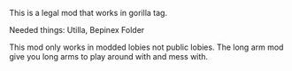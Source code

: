 This is a legal mod that works in gorilla tag.

Needed things: Utilla, Bepinex Folder

This mod only works in modded lobies not public lobies.
The long arm mod give you long arms to play around with and mess with.
